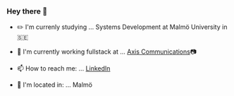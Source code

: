 ### Hey there 👋

- :pencil2: I'm currenly studying ...  Systems Development at Malmö University in :sweden:
- :tada: I'm currently working fullstack at ... [Axis Communications](https://www.axis.com/):camera: 

- 📫 How to reach me: ...  [LinkedIn](https://www.linkedin.com/in/frida-jacobsson-76431b157/)
- :city_sunset: I'm located in: ... Malmö
